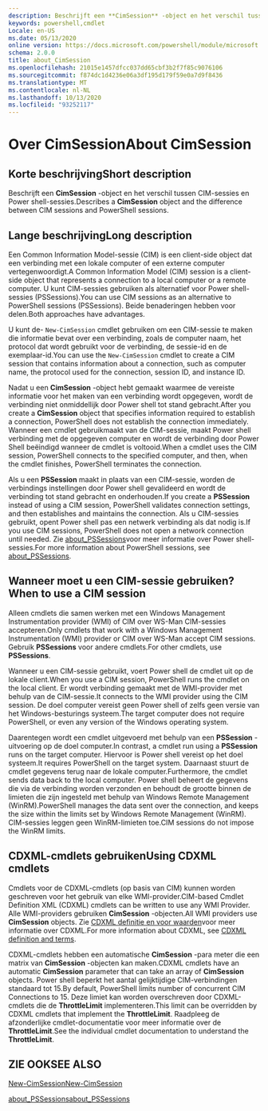 ```yaml
---
description: Beschrijft een **CimSession** -object en het verschil tussen CIM-sessies en Power shell-sessies.
keywords: powershell,cmdlet
Locale: en-US
ms.date: 05/13/2020
online version: https://docs.microsoft.com/powershell/module/microsoft.powershell.core/about/about_cimsession?view=powershell-7&WT.mc_id=ps-gethelp
schema: 2.0.0
title: about_CimSession
ms.openlocfilehash: 21015e1457dfcc037dd65cbf3b2f7f85c9076106
ms.sourcegitcommit: f874dc1d4236e06a3df195d179f59e0a7d9f8436
ms.translationtype: MT
ms.contentlocale: nl-NL
ms.lasthandoff: 10/13/2020
ms.locfileid: "93252117"
---
```

# <a name="about-cimsession"></a><span data-ttu-id="0cd7e-104">Over CimSession</span><span class="sxs-lookup"><span data-stu-id="0cd7e-104">About CimSession</span></span>

## <a name="short-description"></a><span data-ttu-id="0cd7e-105">Korte beschrijving</span><span class="sxs-lookup"><span data-stu-id="0cd7e-105">Short description</span></span>
<span data-ttu-id="0cd7e-106">Beschrijft een **CimSession** -object en het verschil tussen CIM-sessies en Power shell-sessies.</span><span class="sxs-lookup"><span data-stu-id="0cd7e-106">Describes a **CimSession** object and the difference between CIM sessions and PowerShell sessions.</span></span>

## <a name="long-description"></a><span data-ttu-id="0cd7e-107">Lange beschrijving</span><span class="sxs-lookup"><span data-stu-id="0cd7e-107">Long description</span></span>

<span data-ttu-id="0cd7e-108">Een Common Information Model-sessie (CIM) is een client-side object dat een verbinding met een lokale computer of een externe computer vertegenwoordigt.</span><span class="sxs-lookup"><span data-stu-id="0cd7e-108">A Common Information Model (CIM) session is a client-side object that represents a connection to a local computer or a remote computer.</span></span> <span data-ttu-id="0cd7e-109">U kunt CIM-sessies gebruiken als alternatief voor Power shell-sessies (PSSessions).</span><span class="sxs-lookup"><span data-stu-id="0cd7e-109">You can use CIM sessions as an alternative to PowerShell sessions (PSSessions).</span></span> <span data-ttu-id="0cd7e-110">Beide benaderingen hebben voor delen.</span><span class="sxs-lookup"><span data-stu-id="0cd7e-110">Both approaches have advantages.</span></span>

<span data-ttu-id="0cd7e-111">U kunt de- `New-CimSession` cmdlet gebruiken om een CIM-sessie te maken die informatie bevat over een verbinding, zoals de computer naam, het protocol dat wordt gebruikt voor de verbinding, de sessie-id en de exemplaar-id.</span><span class="sxs-lookup"><span data-stu-id="0cd7e-111">You can use the `New-CimSession` cmdlet to create a CIM session that contains information about a connection, such as computer name, the protocol used for the connection, session ID, and instance ID.</span></span>

<span data-ttu-id="0cd7e-112">Nadat u een **CimSession** -object hebt gemaakt waarmee de vereiste informatie voor het maken van een verbinding wordt opgegeven, wordt de verbinding niet onmiddellijk door Power shell tot stand gebracht.</span><span class="sxs-lookup"><span data-stu-id="0cd7e-112">After you create a **CimSession** object that specifies information required to establish a connection, PowerShell does not establish the connection immediately.</span></span> <span data-ttu-id="0cd7e-113">Wanneer een cmdlet gebruikmaakt van de CIM-sessie, maakt Power shell verbinding met de opgegeven computer en wordt de verbinding door Power Shell beëindigd wanneer de cmdlet is voltooid.</span><span class="sxs-lookup"><span data-stu-id="0cd7e-113">When a cmdlet uses the CIM session, PowerShell connects to the specified computer, and then, when the cmdlet finishes, PowerShell terminates the connection.</span></span>

<span data-ttu-id="0cd7e-114">Als u een **PSSession** maakt in plaats van een CIM-sessie, worden de verbindings instellingen door Power shell gevalideerd en wordt de verbinding tot stand gebracht en onderhouden.</span><span class="sxs-lookup"><span data-stu-id="0cd7e-114">If you create a **PSSession** instead of using a CIM session, PowerShell validates connection settings, and then establishes and maintains the connection.</span></span> <span data-ttu-id="0cd7e-115">Als u CIM-sessies gebruikt, opent Power shell pas een netwerk verbinding als dat nodig is.</span><span class="sxs-lookup"><span data-stu-id="0cd7e-115">If you use CIM sessions, PowerShell does not open a network connection until needed.</span></span> <span data-ttu-id="0cd7e-116">Zie [about_PSSessions](about_PSSessions.md)voor meer informatie over Power shell-sessies.</span><span class="sxs-lookup"><span data-stu-id="0cd7e-116">For more information about PowerShell sessions, see [about_PSSessions](about_PSSessions.md).</span></span>

## <a name="when-to-use-a-cim-session"></a><span data-ttu-id="0cd7e-117">Wanneer moet u een CIM-sessie gebruiken?</span><span class="sxs-lookup"><span data-stu-id="0cd7e-117">When to use a CIM session</span></span>

<span data-ttu-id="0cd7e-118">Alleen cmdlets die samen werken met een Windows Management Instrumentation provider (WMI) of CIM over WS-Man CIM-sessies accepteren.</span><span class="sxs-lookup"><span data-stu-id="0cd7e-118">Only cmdlets that work with a Windows Management Instrumentation (WMI) provider or CIM over WS-Man accept CIM sessions.</span></span> <span data-ttu-id="0cd7e-119">Gebruik **PSSessions** voor andere cmdlets.</span><span class="sxs-lookup"><span data-stu-id="0cd7e-119">For other cmdlets, use **PSSessions**.</span></span>

<span data-ttu-id="0cd7e-120">Wanneer u een CIM-sessie gebruikt, voert Power shell de cmdlet uit op de lokale client.</span><span class="sxs-lookup"><span data-stu-id="0cd7e-120">When you use a CIM session, PowerShell runs the cmdlet on the local client.</span></span> <span data-ttu-id="0cd7e-121">Er wordt verbinding gemaakt met de WMI-provider met behulp van de CIM-sessie.</span><span class="sxs-lookup"><span data-stu-id="0cd7e-121">It connects to the WMI provider using the CIM session.</span></span> <span data-ttu-id="0cd7e-122">De doel computer vereist geen Power shell of zelfs geen versie van het Windows-besturings systeem.</span><span class="sxs-lookup"><span data-stu-id="0cd7e-122">The target computer does not require PowerShell, or even any version of the Windows operating system.</span></span>

<span data-ttu-id="0cd7e-123">Daarentegen wordt een cmdlet uitgevoerd met behulp van een **PSSession** -uitvoering op de doel computer.</span><span class="sxs-lookup"><span data-stu-id="0cd7e-123">In contrast, a cmdlet run using a **PSSession** runs on the target computer.</span></span>
<span data-ttu-id="0cd7e-124">Hiervoor is Power shell vereist op het doel systeem.</span><span class="sxs-lookup"><span data-stu-id="0cd7e-124">It requires PowerShell on the target system.</span></span> <span data-ttu-id="0cd7e-125">Daarnaast stuurt de cmdlet gegevens terug naar de lokale computer.</span><span class="sxs-lookup"><span data-stu-id="0cd7e-125">Furthermore, the cmdlet sends data back to the local computer.</span></span> <span data-ttu-id="0cd7e-126">Power shell beheert de gegevens die via de verbinding worden verzonden en behoudt de grootte binnen de limieten die zijn ingesteld met behulp van Windows Remote Management (WinRM).</span><span class="sxs-lookup"><span data-stu-id="0cd7e-126">PowerShell manages the data sent over the connection, and keeps the size within the limits set by Windows Remote Management (WinRM).</span></span> <span data-ttu-id="0cd7e-127">CIM-sessies leggen geen WinRM-limieten toe.</span><span class="sxs-lookup"><span data-stu-id="0cd7e-127">CIM sessions do not impose the WinRM limits.</span></span>

## <a name="using-cdxml-cmdlets"></a><span data-ttu-id="0cd7e-128">CDXML-cmdlets gebruiken</span><span class="sxs-lookup"><span data-stu-id="0cd7e-128">Using CDXML cmdlets</span></span>

<span data-ttu-id="0cd7e-129">Cmdlets voor de CDXML-cmdlets (op basis van CIM) kunnen worden geschreven voor het gebruik van elke WMI-provider.</span><span class="sxs-lookup"><span data-stu-id="0cd7e-129">CIM-based Cmdlet Definition XML (CDXML) cmdlets can be written to use any WMI Provider.</span></span> <span data-ttu-id="0cd7e-130">Alle WMI-providers gebruiken **CimSession** -objecten.</span><span class="sxs-lookup"><span data-stu-id="0cd7e-130">All WMI providers use **CimSession** objects.</span></span> <span data-ttu-id="0cd7e-131">Zie [CDXML definitie en voor waarden](/previous-versions/windows/desktop/wmi_v2/cdxml-overview)voor meer informatie over CDXML.</span><span class="sxs-lookup"><span data-stu-id="0cd7e-131">For more information about CDXML, see [CDXML definition and terms](/previous-versions/windows/desktop/wmi_v2/cdxml-overview).</span></span>

<span data-ttu-id="0cd7e-132">CDXML-cmdlets hebben een automatische **CimSession** -para meter die een matrix van **CimSession** -objecten kan maken.</span><span class="sxs-lookup"><span data-stu-id="0cd7e-132">CDXML cmdlets have an automatic **CimSession** parameter that can take an array of **CimSession** objects.</span></span> <span data-ttu-id="0cd7e-133">Power shell beperkt het aantal gelijktijdige CIM-verbindingen standaard tot 15.</span><span class="sxs-lookup"><span data-stu-id="0cd7e-133">By default, PowerShell limits number of concurrent CIM Connections to 15.</span></span> <span data-ttu-id="0cd7e-134">Deze limiet kan worden overschreven door CDXML-cmdlets die de **ThrottleLimit** implementeren.</span><span class="sxs-lookup"><span data-stu-id="0cd7e-134">This limit can be overridden by CDXML cmdlets that implement the **ThrottleLimit**.</span></span> <span data-ttu-id="0cd7e-135">Raadpleeg de afzonderlijke cmdlet-documentatie voor meer informatie over de **ThrottleLimit**.</span><span class="sxs-lookup"><span data-stu-id="0cd7e-135">See the individual cmdlet documentation to understand the **ThrottleLimit**.</span></span>

## <a name="see-also"></a><span data-ttu-id="0cd7e-136">ZIE OOK</span><span class="sxs-lookup"><span data-stu-id="0cd7e-136">SEE ALSO</span></span>

[<span data-ttu-id="0cd7e-137">New-CimSession</span><span class="sxs-lookup"><span data-stu-id="0cd7e-137">New-CimSession</span></span>](xref:CimCmdlets.New-CimSession)

[<span data-ttu-id="0cd7e-138">about_PSSessions</span><span class="sxs-lookup"><span data-stu-id="0cd7e-138">about_PSSessions</span></span>](about_PSSessions.md)
